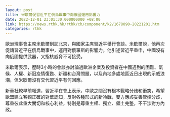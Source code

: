```yaml
---
layout: post
title: 米歇爾促習近平在俄烏戰事中向俄國運用影響力
date: 2022-12-01 23:01:30.000000000 +08:00
link: https://news.rthk.hk/rthk/ch/component/k2/1678090-20221201.htm
categories: rthk
---
```


歐洲理事會主席米歇爾到訪北京，與國家主席習近平舉行會談。米歇爾說，他再次促請習近平在俄烏戰事中，運用對俄羅斯的影響力。他引述習近平重申，中國沒有向俄國提供武器，又指核威脅不可接受。

米歇爾表示，歷時3小時的會談亦討論過歐洲企業及投資者在中國遇到的困難、氣候、人權、新冠疫情復甦、新疆和台灣問題，以及內地多處地區近日出現的示威浪潮，但米歇爾沒有交代習近平有何回應。

新華社較早前報道，習近平在會上表示，中歐之間沒有根本戰略分歧和衝突，希望歐盟建立客觀正確的對華認知，反對各種形式的新冷戰，雙方應該妥善管控分歧，尊重彼此重大關切和核心利益，特別是尊重主權、獨立、領土完整，不干涉對方內政。
